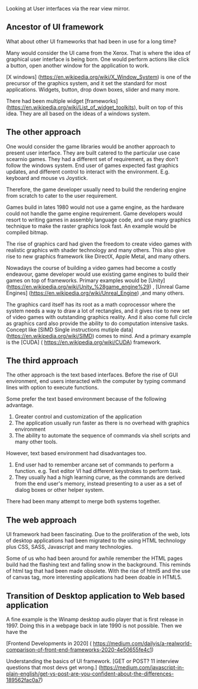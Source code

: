 Looking at User interfaces via the rear view mirror.

## Ancestor of UI framework
What about other UI frameworks that had been in use for a long time?

Many would consider the UI came from the Xerox. That is where the idea of graphical user interface is being born.  One would perform actions like click a button, open another window for the application to work. 

[X windows] (https://en.wikipedia.org/wiki/X_Window_System)  is one of the precursor of the graphics system, and it set the standard for most applications.  Widgets, button, drop down boxes, slider and many more.  

There had been multiple widget [frameworks] (https://en.wikipedia.org/wiki/List_of_widget_toolkits), built on top of this idea. They are all based on the ideas of a windows system. 

## The other approach

One would consider the game libraries would be another approach to present user interface.  They are built catered to the particular use case scearnio games.  They had a different set of requirement, as they don't follow the windows system.
End user of games expected fast graphics updates, and different control to interact with the environment. E.g. keyboard and mouse vs Joystick.

Therefore,  the game developer usually need to build the rendering engine from scratch to cater to the user requirement.

Games build in lates 1980 would not use a game engine, as the hardware could not handle the game engine requirement.  Game developers would resort to writing games in assembly language code, and use many graphics technique to make the raster graphics look fast.  An example would be compiled bitmap.

The rise of graphics card had given the freedom to create video games with realistic graphics with shader technology and many others. This also give rise to new graphics framework like DirectX, Apple Metal, and many others. 

Nowadays the course of building a video games had become a costly endeavour, game developer would use existing game engines to build their games on top of frameworks.  Primary examples would be [Unity] (https://en.wikipedia.org/wiki/Unity_%28game_engine%29) , [Unreal Game Engines] (https://en.wikipedia.org/wiki/Unreal_Engine) ,and many others.

The graphics card itself has its root as a math coprocessor where the system needs a way to draw a lot of rectangles, and it gives rise to new set of video games with outstanding graphics reality.  And it also come full circle as graphics card also provide the ability to do computation intensive tasks.  Concept like [SIMD Single instructions mutiple data] (https://en.wikipedia.org/wiki/SIMD) comes to mind.  And a primary example is the [CUDA] ( https://en.wikipedia.org/wiki/CUDA) framework. 

## The third approach

The other approach is the text based interfaces.  Before the rise of GUI environment, end users interacted with the computer by typing command lines with option to execute functions.

Some prefer the text based environment because of the following advantage.

1. Greater control and customization of the application
2. The application usually run faster as there is no overhead with graphics environment
3. The ability to automate the sequence of commands via shell scripts and many other tools.

However, text based environment had disadvantages too.

1. End user had to remember arcane set of commands to perform a function. e.g. Text editor VI had different keystrokes to perform task.
2. They usually had a high learning curve, as the commands are derived from the end user's memory, instead presenting to a user as a set of dialog boxes or other helper system.

There had been many attempt to merge both systems together.



## The web approach
UI framework had been fascinating. Due to the proliferation of the web, lots of desktop applications had been migrated to the using HTML technology plus CSS, SASS, Javascript and many technologies.  

Some of us who had been around for awhile remember the HTML pages build had the flashing text and falling snow in the background.  This reminds of <blink> html tag that had been made obsolete.  With the rise of html5 and the use of canvas tag, more interesting applications had been doable in HTML5.  

## Transition of Desktop application to Web based application
A fine example is the Winamp desktop audio player that is first release in 1997.  Doing this in a webpage back in late 1990 is not possible.  Then we have the <audio> tag that becomes available to play audio file within a browser.  And lately the github user Jordan Eldredge reimplmented the winamp look and feels using HTML5 and javascript.  See [webamp] (https://github.com/captbaritone/webamp). 


[Frontend Developments in 2020] ( https://medium.com/dailyjs/a-realworld-comparison-of-front-end-frameworks-2020-4e50655fe4c1)


Understanding the basics of UI framework. 
[GET or POST? 11 interview questions that most devs get wrong.] (https://medium.com/javascript-in-plain-english/get-vs-post-are-you-confident-about-the-differences-189562fac0a7)
